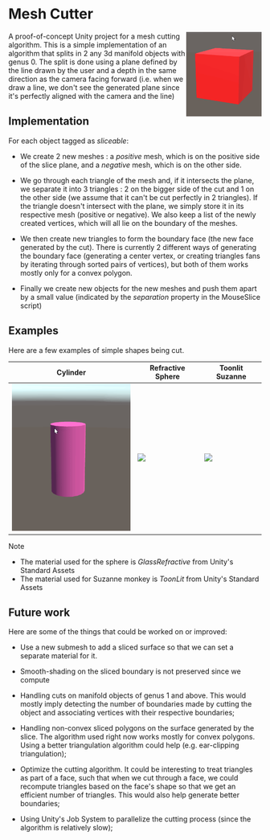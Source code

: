 # Mesh Cutter

<img src="GIFs/Square.gif" align="right" width="150px">

A proof-of-concept Unity project for a mesh cutting algorithm. 
This is a simple implementation of an algorithm that splits in 2 any 3d manifold objects with genus 0.
The split is done using a plane defined by the line drawn by the user and a depth in the same direction as the camera facing forward
(i.e. when we draw a line, we don't see the generated plane since it's perfectly aligned with the camera and the line)


## Implementation

For each object tagged as *sliceable*:

* We create 2 new meshes : a *positive* mesh, which is on the positive side of the slice plane, and a *negative* mesh, which is on the other side.

* We go through each triangle of the mesh and, if it intersects the plane, we separate it into 3 triangles : 2 on the bigger side of the cut and 1 on the other side (we assume that it can't be cut perfectly in 2 triangles).  If the triangle doesn't intersect with the plane, we simply store it in its respective mesh (positive or negative). We also keep a list of the newly created vertices, which will all lie on the boundary of the meshes.

* We then create new triangles to form the boundary face (the new face generated by the cut). There is currently 2 different ways of generating the boundary face (generating a center vertex, or creating triangles fans by iterating through sorted pairs of vertices), but both of them works mostly only for a convex polygon.

* Finally we create new objects for the new meshes and push them apart by a small value (indicated by the *separation* property in the MouseSlice script)


## Examples

Here are a few examples of simple shapes being cut.

| Cylinder  | Refractive Sphere  | Toonlit Suzanne  |
|---|---|---|
|  <img src="GIFs/Cylinder.gif" width="250px"> | <img src="GIFs/Sphere.gif" width="250px"> | <img src="GIFs/Suzanne.gif" width="250px">  |

Note
* The material used for the sphere is _GlassRefractive_ from Unity's Standard Assets
* The material used for Suzanne monkey is _ToonLit_ from Unity's Standard Assets

## Future work

Here are some of the things that could be worked on or improved: 

* Use a new submesh to add a sliced surface so that we can set a separate material for it.

* Smooth-shading on the sliced boundary is not preserved since we compute  

* Handling cuts on manifold objects of genus 1 and above. This would mostly imply detecting the number of boundaries made by cutting the object and associating vertices with their respective boundaries;

* Handling non-convex sliced polygons on the surface generated by the slice. The algorithm used right now works mostly for convex polygons. Using a better triangulation algorithm could help (e.g. ear-clipping triangulation);

* Optimize the cutting algorithm. It could be interesting to treat triangles as part of a face, such that when we cut through a face, we could recompute triangles based on the face's shape so that we get an efficient number of triangles. This would also help generate better boundaries;

* Using Unity's Job System to parallelize the cutting process (since the algorithm is relatively slow);




